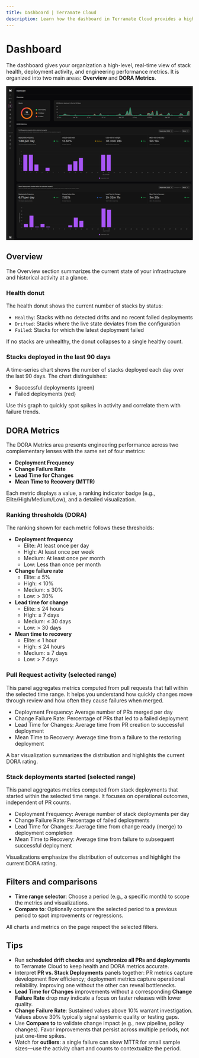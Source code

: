 ```yaml
---
title: Dashboard | Terramate Cloud
description: Learn how the dashboard in Terramate Cloud provides a high-level overview of stack health, recent activity, and DORA metrics across your organization.
---
```


# Dashboard

The dashboard gives your organization a high-level, real-time view of stack health, deployment activity, and engineering performance metrics. It is organized into two main areas: **Overview** and **DORA Metrics**.

![Terramate Cloud Dashboard](../assets/dashboard.png "Terramate Cloud Dashboard")

## Overview

The Overview section summarizes the current state of your infrastructure and historical activity at a glance.

### Health donut

The health donut shows the current number of stacks by status:
- `Healthy`: Stacks with no detected drifts and no recent failed deployments
- `Drifted`: Stacks where the live state deviates from the configuration
- `Failed`: Stacks for which the latest deployment failed

If no stacks are unhealthy, the donut collapses to a single healthy count.

### Stacks deployed in the last 90 days

A time-series chart shows the number of stacks deployed each day over the last 90 days. The chart distinguishes:
- Successful deployments (green)
- Failed deployments (red)

Use this graph to quickly spot spikes in activity and correlate them with failure trends.

## DORA Metrics

The DORA Metrics area presents engineering performance across two complementary lenses with the same set of four metrics:
- **Deployment Frequency**
- **Change Failure Rate**
- **Lead Time for Changes**
- **Mean Time to Recovery (MTTR)**

Each metric displays a value, a ranking indicator badge (e.g., Elite/High/Medium/Low), and a detailed visualization.

### Ranking thresholds (DORA)

The ranking shown for each metric follows these thresholds:
- **Deployment frequency**
  - Elite: At least once per day
  - High: At least once per week
  - Medium: At least once per month
  - Low: Less than once per month
- **Change failure rate**
  - Elite: ≤ 5%
  - High: ≤ 10%
  - Medium: ≤ 30%
  - Low: > 30%
- **Lead time for change**
  - Elite: ≤ 24 hours
  - High: ≤ 7 days
  - Medium: ≤ 30 days
  - Low: > 30 days
- **Mean time to recovery**
  - Elite: ≤ 1 hour
  - High: ≤ 24 hours
  - Medium: ≤ 7 days
  - Low: > 7 days

### Pull Request activity (selected range)

This panel aggregates metrics computed from pull requests that fall within the selected time range. It helps you understand how quickly changes move through review and how often they cause failures when merged.

- Deployment Frequency: Average number of PRs merged per day
- Change Failure Rate: Percentage of PRs that led to a failed deployment
- Lead Time for Changes: Average time from PR creation to successful deployment
- Mean Time to Recovery: Average time from a failure to the restoring deployment

A bar visualization summarizes the distribution and highlights the current DORA rating.

### Stack deployments started (selected range)

This panel aggregates metrics computed from stack deployments that started within the selected time range. It focuses on operational outcomes, independent of PR counts.

- Deployment Frequency: Average number of stack deployments per day
- Change Failure Rate: Percentage of failed deployments
- Lead Time for Changes: Average time from change ready (merge) to deployment completion
- Mean Time to Recovery: Average time from failure to subsequent successful deployment

Visualizations emphasize the distribution of outcomes and highlight the current DORA rating.

## Filters and comparisons

- **Time range selector**: Choose a period (e.g., a specific month) to scope the metrics and visualizations.
- **Compare to**: Optionally compare the selected period to a previous period to spot improvements or regressions.

All charts and metrics on the page respect the selected filters.

## Tips

- Run **scheduled drift checks** and **synchronize all PRs and deployments** to Terramate Cloud to keep health and DORA metrics accurate.
- Interpret **PR vs. Stack Deployments** panels together: PR metrics capture development flow efficiency; deployment metrics capture operational reliability. Improving one without the other can reveal bottlenecks.
- **Lead Time for Changes** improvements without a corresponding **Change Failure Rate** drop may indicate a focus on faster releases with lower quality.
- **Change Failure Rate**: Sustained values above 10% warrant investigation. Values above 30% typically signal systemic quality or testing gaps.
- Use **Compare to** to validate change impact (e.g., new pipeline, policy changes). Favor improvements that persist across multiple periods, not just one-time spikes.
- Watch for **outliers**: a single failure can skew MTTR for small sample sizes—use the activity chart and counts to contextualize the period.
